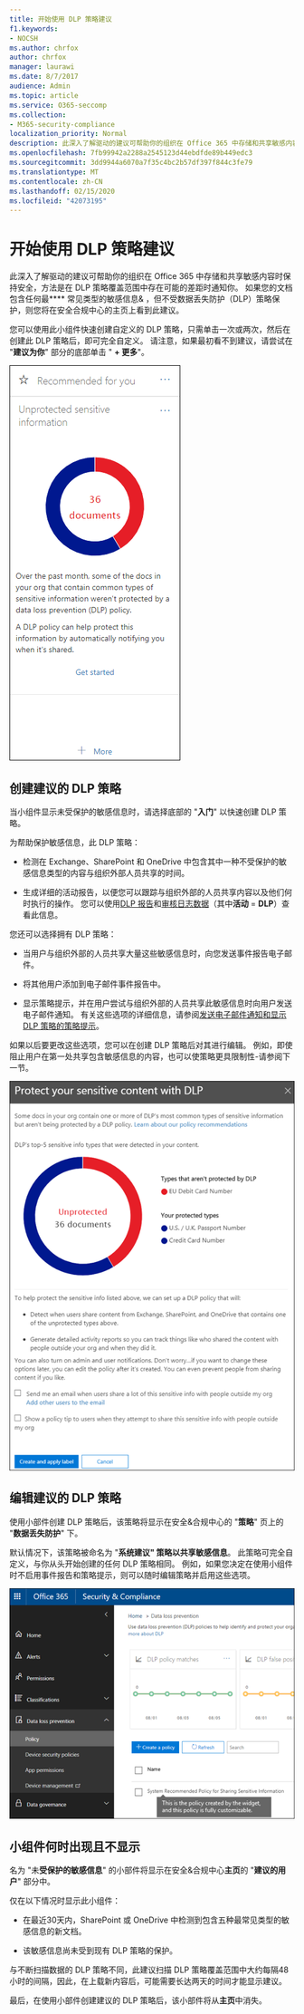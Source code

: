 ```yaml
---
title: 开始使用 DLP 策略建议
f1.keywords:
- NOCSH
ms.author: chrfox
author: chrfox
manager: laurawi
ms.date: 8/7/2017
audience: Admin
ms.topic: article
ms.service: O365-seccomp
ms.collection:
- M365-security-compliance
localization_priority: Normal
description: 此深入了解驱动的建议可帮助你的组织在 Office 365 中存储和共享敏感内容时保持安全，方法是在 DLP 策略覆盖范围中存在可能的差距时通知你。 如果您的文档包含任何最常用的五种类型&amp;的敏感信息，但不受 DLP 策略保护，您将在安全合规中心的主页上看到此建议。
ms.openlocfilehash: 7fb99942a2288a2545123d44ebdfde89b449edc3
ms.sourcegitcommit: 3dd9944a6070a7f35c4bc2b57df397f844c3fe79
ms.translationtype: MT
ms.contentlocale: zh-CN
ms.lasthandoff: 02/15/2020
ms.locfileid: "42073195"
---
```

# <a name="get-started-with-dlp-policy-recommendations"></a>开始使用 DLP 策略建议

此深入了解驱动的建议可帮助你的组织在 Office 365 中存储和共享敏感内容时保持安全，方法是在 DLP 策略覆盖范围中存在可能的差距时通知你。 如果您的文档包含任何最**** 常见类型的敏感信息&amp; ，但不受数据丢失防护（DLP）策略保护，则您将在安全合规中心的主页上看到此建议。 
  
您可以使用此小组件快速创建自定义的 DLP 策略，只需单击一次或两次，然后在创建此 DLP 策略后，即可完全自定义。 请注意，如果最初看不到建议，请尝试在 "**建议为你**" 部分的底部单击 " **+ 更多**"。 
  
![名为不受保护的敏感信息的小部件](../media/91bc04d2-6eff-4294-8b73-b2d56d26ffc4.png)
  
## <a name="create-the-recommended-dlp-policy"></a>创建建议的 DLP 策略

当小组件显示未受保护的敏感信息时，请选择底部的 "**入门**" 以快速创建 DLP 策略。 
  
为帮助保护敏感信息，此 DLP 策略：
  
- 检测在 Exchange、SharePoint 和 OneDrive 中包含其中一种不受保护的敏感信息类型的内容与组织外部人员共享的时间。
    
- 生成详细的活动报告，以便您可以跟踪与组织外部的人员共享内容以及他们何时执行的操作。 您可以使用[DLP 报告](view-the-dlp-reports.md)和[审核日志数据](search-the-audit-log-in-security-and-compliance.md)（其中**活动** = **DLP**）查看此信息。
    
您还可以选择拥有 DLP 策略：
  
- 当用户与组织外部的人员共享大量这些敏感信息时，向您发送事件报告电子邮件。
    
- 将其他用户添加到电子邮件事件报告中。
    
- 显示策略提示，并在用户尝试与组织外部的人员共享此敏感信息时向用户发送电子邮件通知。 有关这些选项的详细信息，请参阅[发送电子邮件通知和显示 DLP 策略的策略提示](use-notifications-and-policy-tips.md)。
    
如果以后要更改这些选项，您可以在创建 DLP 策略后对其进行编辑。 例如，即使阻止用户在第一处共享包含敏感信息的内容，也可以使策略更具限制性-请参阅下一节。
  
![名为不受保护的敏感信息的小部件的设置](../media/b6106cbd-1bed-4582-aaef-b678de470c9b.png)
  
## <a name="edit-the-recommended-dlp-policy"></a>编辑建议的 DLP 策略

使用小部件创建 DLP 策略后，该策略将显示在安全&amp;合规中心的 "**策略**" 页上的 "**数据丢失防护**" 下。 
  
默认情况下，该策略被命名为 "**系统建议" 策略以共享敏感信息**。 此策略可完全自定义，与你从头开始创建的任何 DLP 策略相同。 例如，如果您决定在使用小组件时不启用事件报告和策略提示，则可以随时编辑策略并启用这些选项。
  
![系统建议的共享敏感信息的策略](../media/2fc49f25-ec25-4433-add4-d60f73888f13.png)
  
## <a name="when-the-widget-does-and-does-not-appear"></a>小组件何时出现且不显示

名为 "未**受保护的敏感信息**" 的小部件将显示在安全&amp;合规中心**主页**的 "**建议的用户**" 部分中。 
  
仅在以下情况时显示此小组件：
  
- 在最近30天内，SharePoint 或 OneDrive 中检测到包含五种最常见类型的敏感信息的新文档。
    
- 该敏感信息尚未受到现有 DLP 策略的保护。
    
与不断扫描数据的 DLP 策略不同，此建议扫描 DLP 策略覆盖范围中大约每隔48小时的间隔，因此，在上载新内容后，可能需要长达两天的时间才能显示建议。
  
最后，在使用小部件创建建议的 DLP 策略后，该小部件将从**主页**中消失。 
  

